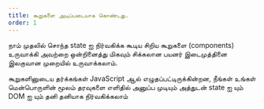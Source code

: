 ```yaml
---
title: கூறுகளை அடிப்படையாக கொண்டது.
order: 1
---
```


நாம் முதலில் சொந்த state ஐ நிர்வகிக்க கூடிய சிறிய கூறுகளை (components) உருவாக்கி அவற்றை ஒன்றினைத்து மிகவும் சிக்கலான பயனர் இடைமுத்தினை இலகுவான முறையில் உருவாக்கலாம்.

கூறுகளினுடைய தர்க்கங்கள் JavaScript ஆல் எழுதப்பட்டிருக்கின்றன, நீங்கள் உங்கள் மென்பொருளின் மூலம் தரவுகளை எளிதில் அனுப்ப முடியும் அத்துடன் state ஐ யும் DOM ஐ யும் தனி தனியாக நிர்வகிக்கலாம்
